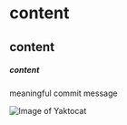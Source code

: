 # content
## content
##### content
meaningful commit message

![Image of Yaktocat](https://octodex.github.com/images/yaktocat.png)

